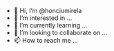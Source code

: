 - 👋 Hi, I’m @honciumirela
- 👀 I’m interested in ...
- 🌱 I’m currently learning ...
- 💞️ I’m looking to collaborate on ...
- 📫 How to reach me ...

<!---
honciumirela/honciumirela is a ✨ special ✨ repository because its `README.md` (this file) appears on your GitHub profile.
You can click the Preview link to take a look at your changes.
--->
